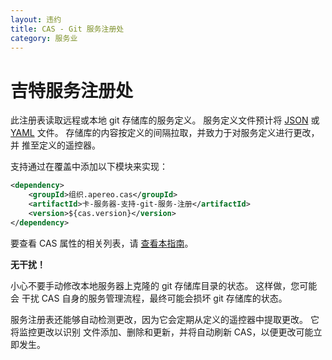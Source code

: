 ```yaml
---
layout: 违约
title: CAS - Git 服务注册处
category: 服务业
---
```


# 吉特服务注册处

此注册表读取远程或本地 git 存储库的服务定义。 服务定义文件预计将 [JSON](JSON-Service-Management.html) 或 [YAML](YAML-Service-Management.html) 文件。 存储库的内容按定义的间隔拉取，并致力于对服务定义进行更改，并 推至定义的遥控器。

支持通过在覆盖中添加以下模块来实现：

```xml
<dependency>
    <groupId>组织.apereo.cas</groupId>
    <artifactId>卡-服务器-支持-git-服务-注册</artifactId>
    <version>${cas.version}</version>
</dependency>
```

要查看 CAS 属性的相关列表，请 [查看本指南](../configuration/Configuration-Properties.html#git-service-registry)。

<div class="alert alert-warning"><strong>无干扰！</strong><p>
小心不要手动修改本地服务器上克隆的 git 存储库目录的状态。 这样做，您可能会 
干扰 CAS 自身的服务管理流程，最终可能会损坏 git 存储库的状态。
</p></div>

服务注册表还能够自动检测更改，因为它会定期从定义的遥控器中提取更改。 它将监控更改以识别 文件添加、删除和更新，并将自动刷新 CAS，以便更改可能立即发生。
